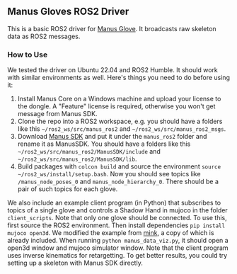 ## Manus Gloves ROS2 Driver

This is a basic ROS2 driver for [Manus Glove](https://www.manus-meta.com/products/quantum-metagloves). It broadcasts raw skeleton data as ROS2 messages.

### How to Use

We tested the driver on Ubuntu 22.04 and ROS2 Humble. It should work with similar environments as well. Here's things you need to do before using it:

1. Install Manus Core on a Windows machine and upload your license to the dongle. A "Feature" license is required, otherwise you won't get message from Manus SDK.
2. Clone the repo into a ROS2 workspace, e.g. you should have a folders like this `~/ros2_ws/src/manus_ros2` and `~/ros2_ws/src/manus_ros2_msgs`.
3. Download [Manus SDK](https://my.manus-meta.com/resources/downloads/quantum-metagloves) and put it under the `manus_ros2` folder and rename it as ManusSDK. You should have a folders like this `~/ros2_ws/src/manus_ros2/ManusSDK/include` and `~/ros2_ws/src/manus_ros2/ManusSDK/lib`.
4. Build packages with `colcon build` and source the environment `source ~/ros2_ws/install/setup.bash`. Now you should see topics like `/manus_node_poses_0` and `manus_node_hierarchy_0`. There should be a pair of such topics for each glove.

We also include an example client program (in Python) that subscribes to topics of a single glove and controls a Shadow Hand in mujoco in the folder `client_scripts`. Note that only one glove should be connected. To use this, first source the ROS2 environment. Then install dependencies `pip install mujoco open3d`. We modified the example from [mink](https://github.com/kevinzakka/mink), a copy of which is already included. When running `python manus_data_viz.py`, it should open a open3d window and mujoco simulator window. Note that the client program uses inverse kinematics for retargetting. To get better results, you could try setting up a skeleton with Manus SDK directly.

